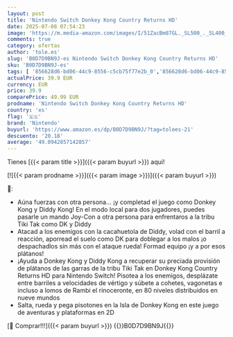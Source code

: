 ```yaml
---
layout: post
title: 'Nintendo Switch Donkey Kong Country Returns HD'
date: 2025-07-08 07:54:23
image: 'https://m.media-amazon.com/images/I/51ZacBm87GL._SL500_._SL400_.jpg'
comments: true
category: ofertas
author: 'tole.es'
slug: 'B0D7D9BN9J-es Nintendo Switch Donkey Kong Country Returns HD'
sku: 'B0D7D9BN9J-es'
tags: [ '856628d6-bd06-44c9-8556-c5cb75f77e2b_0','856628d6-bd06-44c9-8556-c5cb75f77e2b_2201','856628d6-bd06-44c9-8556-c5cb75f77e2b_301','856628d6-bd06-44c9-8556-c5cb75f77e2b_3601','856628d6-bd06-44c9-8556-c5cb75f77e2b_401','856628d6-bd06-44c9-8556-c5cb75f77e2b_5101','856628d6-bd06-44c9-8556-c5cb75f77e2b_7601','Arborist Merchandising Root','Hardware y juegos para Nintendo Switch','Juegos para Nintendo Switch','Nintendo Switch - Productos destacados','Preventa de Videojuegos','Self Service','Special Features Stores','Tienda Nintendo','Tienda Nintendo 2017','Tienda de consolas y videojuegos infantiles','Videojuegos','Videojuegos más esperados','nintendo','🇪🇸', ]
actualPrice: 39.9 EUR
currency: EUR
price: 39.9
comparePrice: 49.99 EUR
prodname: 'Nintendo Switch Donkey Kong Country Returns HD'
country: 'es'
flag: '🇪🇸'
brand: 'Nintendo'
buyurl: 'https://www.amazon.es/dp/B0D7D9BN9J/?tag=tolees-21'
descuento: '20.18'
average: '49.0942857142857'
---
```


Tienes [{{< param title >}}]({{< param buyurl >}}) aqui!

[![{{< param prodname >}}]({{< param image >}})]({{< param buyurl >}})

🔎:

- Aúna fuerzas con otra persona... ¡y completad el juego como Donkey Kong y Diddy Kong! En el modo local para dos jugadores, puedes pasarle un mando Joy-Con a otra persona para enfrentaros a la tribu Tiki Tak como DK y Diddy
- Atacad a los enemigos con la cacahuetola de Diddy, volad con el barril a reacción, aporread el suelo como DK para doblegar a los malos ¡o despachadlos sin más con el ataque rueda! Formad equipo ¡y a por esos plátanos!
- ¡Ayuda a Donkey Kong y Diddy Kong a recuperar su preciada provisión de plátanos de las garras de la tribu Tiki Tak en Donkey Kong Country Returns HD para Nintendo Switch! Pisotea a los enemigos, desplázate entre barriles a velocidades de vértigo y súbete a cohetes, vagonetas e incluso a lomos de Rambi el rinoceronte, en 80 niveles distribuidos en nueve mundos
- Salta, rueda y pega pisotones en la Isla de Donkey Kong en este juego de aventuras y plataformas en 2D

[🛒 Comprar!!!]({{< param buyurl >}})
{{<world>}}B0D7D9BN9J{{</world>}}
